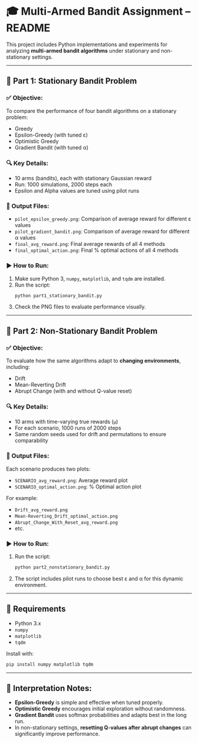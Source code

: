 # 🎓 Multi-Armed Bandit Assignment – README

This project includes Python implementations and experiments for analyzing **multi-armed bandit algorithms** under stationary and non-stationary settings.

---

## 📂 Part 1: Stationary Bandit Problem

### ✅ Objective:
To compare the performance of four bandit algorithms on a stationary problem:
- Greedy
- Epsilon-Greedy (with tuned ε)
- Optimistic Greedy
- Gradient Bandit (with tuned α)

### 🔍 Key Details:
- 10 arms (bandits), each with stationary Gaussian reward
- Run: 1000 simulations, 2000 steps each
- Epsilon and Alpha values are tuned using pilot runs

### 📁 Output Files:
- `pilot_epsilon_greedy.png`: Comparison of average reward for different ε values
- `pilot_gradient_bandit.png`: Comparison of average reward for different α values
- `final_avg_reward.png`: Final average rewards of all 4 methods
- `final_optimal_action.png`: Final % optimal actions of all 4 methods

### ▶️ How to Run:
1. Make sure Python 3, `numpy`, `matplotlib`, and `tqdm` are installed.
2. Run the script:  
   ```bash
   python part1_stationary_bandit.py
   ```
3. Check the PNG files to evaluate performance visually.

---

## 📂 Part 2: Non-Stationary Bandit Problem

### ✅ Objective:
To evaluate how the same algorithms adapt to **changing environments**, including:
- Drift
- Mean-Reverting Drift
- Abrupt Change (with and without Q-value reset)

### 🔍 Key Details:
- 10 arms with time-varying true rewards (`μ`)
- For each scenario, 1000 runs of 2000 steps
- Same random seeds used for drift and permutations to ensure comparability

### 📁 Output Files:
Each scenario produces two plots:
- `SCENARIO_avg_reward.png`: Average reward plot
- `SCENARIO_optimal_action.png`: % Optimal action plot

For example:
- `Drift_avg_reward.png`
- `Mean-Reverting_Drift_optimal_action.png`
- `Abrupt_Change_With_Reset_avg_reward.png`
- etc.

### ▶️ How to Run:
1. Run the script:  
   ```bash
   python part2_nonstationary_bandit.py
   ```
2. The script includes pilot runs to choose best ε and α for this dynamic environment.

---

## 🔧 Requirements
- Python 3.x
- `numpy`
- `matplotlib`
- `tqdm`

Install with:
```bash
pip install numpy matplotlib tqdm
```

---

## 🧠 Interpretation Notes:
- **Epsilon-Greedy** is simple and effective when tuned properly.
- **Optimistic Greedy** encourages initial exploration without randomness.
- **Gradient Bandit** uses softmax probabilities and adapts best in the long run.
- In non-stationary settings, **resetting Q-values after abrupt changes** can significantly improve performance.
